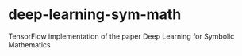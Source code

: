 # deep-learning-sym-math
TensorFlow implementation of the paper Deep Learning for Symbolic Mathematics
